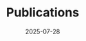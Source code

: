 ---
title: "Publications"
description: "Academic publications and research contributions in reinforcement learning, AI, and computer science."
date: 2025-07-28
--- 
